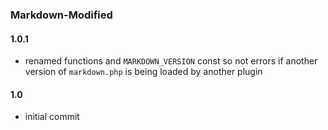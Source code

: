 ### Markdown-Modified

#### 1.0.1

 * renamed functions and `MARKDOWN_VERSION` const so not errors if another version of `markdown.php` is being loaded by another plugin

#### 1.0

 * initial commit